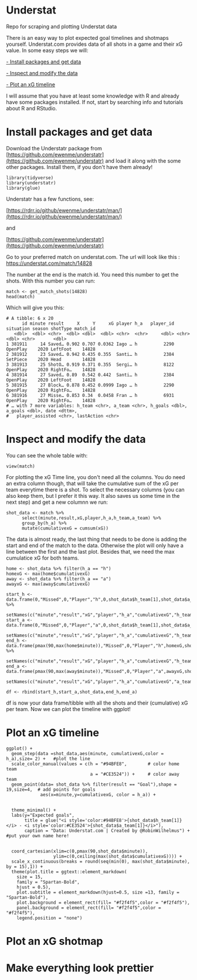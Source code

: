 # Understat
Repo for scraping and plotting Understat data

There is an easy way to plot expected goal timelines and shotmaps yourself. Understat.com provides data of all shots in a game and their xG value. In some easy steps we will:

[- Install packages and get data](#install-packages-and-get-data)

[- Inspect and modify the data](#inspect-and-modify-the-data)

[- Plot an xG timeline](#plot-an-xg-timeline)



I will assume that you have at least some knowledge with R and already have some packages installed. If not, start by searching info and tutorials about R and RStudio. 

# Install packages and get data

Download the Understatr package from [https://github.com/ewenme/understatr](https://github.com/ewenme/understatr) and load it along with the some other packages. Install them, if you don't have them already!

```
library(tidyverse)
library(understatr)
library(glue)
```

Understatr has a few functions, see: 

[https://rdrr.io/github/ewenme/understatr/man/](https://rdrr.io/github/ewenme/understatr/man/) 

and 

[https://github.com/ewenme/understatr](https://github.com/ewenme/understatr)

Go to your preferred match on understat.com. The url will look like this : https://understat.com/match/14828

The number at the end is the match id. You need this number to get the shots. With this number you can run:
```
match <- get_match_shots(14828)
head(match)
```
Which will give you this:
```
# A tibble: 6 x 20
      id minute result     X     Y     xG player h_a   player_id situation season shotType match_id
   <dbl>  <dbl> <chr>  <dbl> <dbl>  <dbl> <chr>  <chr>     <dbl> <chr>      <dbl> <chr>       <dbl>
1 381911     14 Saved… 0.902 0.707 0.0362 Iago … h          2290 OpenPlay    2020 LeftFoot    14828
2 381912     23 Saved… 0.942 0.435 0.355  Santi… h          2384 SetPiece    2020 Head        14828
3 381913     25 ShotO… 0.919 0.371 0.355  Sergi… h          8122 OpenPlay    2020 RightFo…    14828
4 381914     27 Saved… 0.89  0.542 0.442  Santi… h          2384 OpenPlay    2020 LeftFoot    14828
5 381915     27 Block… 0.878 0.452 0.0999 Iago … h          2290 OpenPlay    2020 RightFo…    14828
6 381916     27 Misse… 0.853 0.34  0.0458 Fran … h          6931 OpenPlay    2020 RightFo…    14828
# … with 7 more variables: h_team <chr>, a_team <chr>, h_goals <dbl>, a_goals <dbl>, date <dttm>,
#   player_assisted <chr>, lastAction <chr>
```


# Inspect and modify the data

You can see the whole table with:

```
view(match)
```
For plotting the xG Time line, you don't need all the columns. You do need an extra column though, that will take the cumulative sum of the xG per team everytime there is a shot. To select the necessary columns (you can also keep them, but I prefer it this way. It also saves us some time in the next step) and get a new columnn we run:
```
shot_data <- match %>% 
      select(minute,result,xG,player,h_a,h_team,a_team) %>% 
      group_by(h_a) %>%
      mutate(cumulativexG = cumsum(xG))
 ```
The data is almost ready, the last thing that needs to be done is adding the start and end of the match to the data. Otherwise the plot will only have a line between the first and the last plot.
Besides that, we need the max cumulatice xG for both teams.

```
home <- shot_data %>% filter(h_a == "h")
homexG <- max(home$cumulativexG)
away <- shot_data %>% filter(h_a == "a")
awayxG <- max(away$cumulativexG)

start_h <- data.frame(0,"Missed",0,"Player","h",0,shot_data$h_team[1],shot_data$a_team[1]) %>% 
  setNames(c("minute","result","xG","player","h_a","cumulativexG","h_team","a_team"))
start_a <- data.frame(0,"Missed",0,"Player","a",0,shot_data$h_team[1],shot_data$a_team[1])%>% 
  setNames(c("minute","result","xG","player","h_a","cumulativexG","h_team","a_team"))
end_h <- data.frame(pmax(90,max(home$minute)),"Missed",0,"Player","h",homexG,shot_data$h_team[1],shot_data$a_team[1]) %>% 
  setNames(c("minute","result","xG","player","h_a","cumulativexG","h_team","a_team"))
end_a <- data.frame(pmax(90,max(away$minute)),"Missed",0,"Player","a",awayxG,shot_data$h_team[1],shot_data$a_team[1])%>% 
  setNames(c("minute","result","xG","player","h_a","cumulativexG","a_team","h_team"))
  
df <- rbind(start_h,start_a,shot_data,end_h,end_a)
```
df is now your data frame/tibble with all the shots and their (cumulative) xG per team. Now we can plot the timeline with ggplot!

# Plot an xG timeline
```
ggplot() + 
  geom_step(data =shot_data,aes(minute, cumulativexG,color = h_a),size= 2) +   #plot the line
  scale_color_manual(values = c(h = "#94BFE8",        # color home team
                                a = "#CE3524")) +     # color away team
  geom_point(data= shot_data %>% filter(result == "Goal"),shape = 19,size=4,  # add points for goals
             aes(x=minute,y=cumulativexG, color = h_a)) +
  
  
  theme_minimal() + 
  labs(y="Expected goals",
       title = glue("<i style='color:#94BFE8'>{shot_data$h_team[1]}</i> - <i style='color:#CE3524'>{shot_data$a_team[1]}</i>"),
       caption = "Data: Understat.com | Created by @RobinWilhelmus") +  #put your own name here!
  
  
  coord_cartesian(xlim=c(0,pmax(90,shot_data$minute)),
                  ylim=c(0,ceiling(max(shot_data$cumulativexG)))) +
  scale_x_continuous(breaks = round(seq(min(0), max(shot_data$minute), by = 15),1)) +
  theme(plot.title = ggtext::element_markdown(  
    size = 15,  
    family = "Spartan-Bold",
    hjust = 0.5),
    plot.subtitle = element_markdown(hjust=0.5, size =13, family = "Spartan-Bold"),
    plot.background = element_rect(fill= "#f2f4f5",color = "#f2f4f5"),
    panel.background = element_rect(fill= "#f2f4f5",color = "#f2f4f5"),
    legend.position = "none")

```




# Plot an xG shotmap



# Make everything look prettier 

